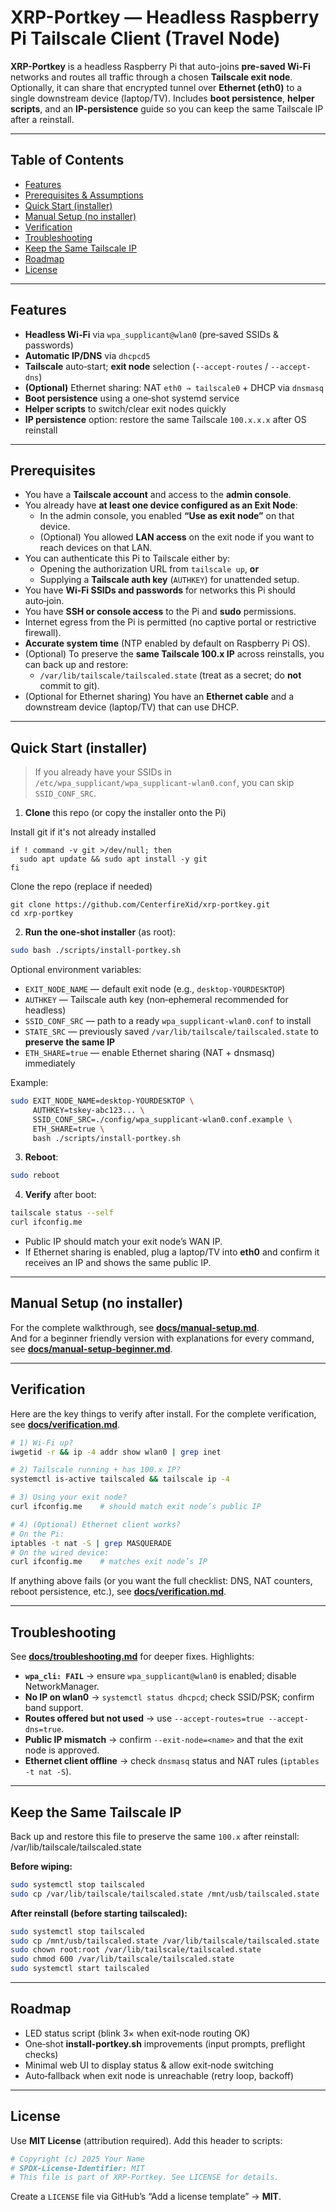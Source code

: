 # XRP-Portkey — Headless Raspberry Pi Tailscale Client (Travel Node)

**XRP-Portkey** is a headless Raspberry Pi that auto-joins **pre-saved Wi‑Fi** networks and routes all traffic through a chosen **Tailscale exit node**. Optionally, it can share that encrypted tunnel over **Ethernet (eth0)** to a single downstream device (laptop/TV). Includes **boot persistence**, **helper scripts**, and an **IP-persistence** guide so you can keep the same Tailscale IP after a reinstall.

---

## Table of Contents
- [Features](#features)
- [Prerequisites & Assumptions](#prerequisites)
- [Quick Start (installer)](#quick-start-installer)
- [Manual Setup (no installer)](#manual-setup-no-installer)
- [Verification](#verification)
- [Troubleshooting](#troubleshooting)
- [Keep the Same Tailscale IP](#keep-the-same-tailscale-ip)
- [Roadmap](#roadmap)
- [License](#license)

---

## Features

- **Headless Wi‑Fi** via `wpa_supplicant@wlan0` (pre‑saved SSIDs & passwords)
- **Automatic IP/DNS** via `dhcpcd5`
- **Tailscale** auto‑start; **exit node** selection (`--accept-routes` / `--accept-dns`)
- **(Optional)** Ethernet sharing: NAT `eth0 → tailscale0` + DHCP via `dnsmasq`
- **Boot persistence** using a one‑shot systemd service
- **Helper scripts** to switch/clear exit nodes quickly
- **IP persistence** option: restore the same Tailscale `100.x.x.x` after OS reinstall

---

## Prerequisites

- You have a **Tailscale account** and access to the **admin console**.
- You already have **at least one device configured as an Exit Node**:
  - In the admin console, you enabled **“Use as exit node”** on that device.
  - (Optional) You allowed **LAN access** on the exit node if you want to reach devices on that LAN.
- You can authenticate this Pi to Tailscale either by:
  - Opening the authorization URL from `tailscale up`, **or**
  - Supplying a **Tailscale auth key** (`AUTHKEY`) for unattended setup.
- You have **Wi‑Fi SSIDs and passwords** for networks this Pi should auto‑join.
- You have **SSH or console access** to the Pi and **sudo** permissions.
- Internet egress from the Pi is permitted (no captive portal or restrictive firewall).
- **Accurate system time** (NTP enabled by default on Raspberry Pi OS).
- (Optional) To preserve the **same Tailscale 100.x IP** across reinstalls, you can back up and restore:
  - `/var/lib/tailscale/tailscaled.state` (treat as a secret; do **not** commit to git).
- (Optional for Ethernet sharing) You have an **Ethernet cable** and a downstream device (laptop/TV) that can use DHCP.

---

## Quick Start (installer)

> If you already have your SSIDs in `/etc/wpa_supplicant/wpa_supplicant-wlan0.conf`, you can skip `SSID_CONF_SRC`.

1) **Clone** this repo (or copy the installer onto the Pi)

Install git if it's not already installed
```
if ! command -v git >/dev/null; then
  sudo apt update && sudo apt install -y git
fi
```

Clone the repo (replace <your-username> if needed)
```
git clone https://github.com/CenterfireXid/xrp-portkey.git
cd xrp-portkey
```

2) **Run the one‑shot installer** (as root):
```bash
sudo bash ./scripts/install-portkey.sh
```

Optional environment variables:
- `EXIT_NODE_NAME` — default exit node (e.g., `desktop-YOURDESKTOP`)
- `AUTHKEY` — Tailscale auth key (non‑ephemeral recommended for headless)
- `SSID_CONF_SRC` — path to a ready `wpa_supplicant-wlan0.conf` to install
- `STATE_SRC` — previously saved `/var/lib/tailscale/tailscaled.state` to **preserve the same IP**
- `ETH_SHARE=true` — enable Ethernet sharing (NAT + dnsmasq) immediately

Example:
```bash
sudo EXIT_NODE_NAME=desktop-YOURDESKTOP \
     AUTHKEY=tskey-abc123... \
     SSID_CONF_SRC=./config/wpa_supplicant-wlan0.conf.example \
     ETH_SHARE=true \
     bash ./scripts/install-portkey.sh
```

3) **Reboot**:
```bash
sudo reboot
```

4) **Verify** after boot:
```bash
tailscale status --self
curl ifconfig.me
```
- Public IP should match your exit node’s WAN IP.
- If Ethernet sharing is enabled, plug a laptop/TV into **eth0** and confirm it receives an IP and shows the same public IP.

---

## Manual Setup (no installer)

For the complete walkthrough, see **[docs/manual-setup.md](docs/manual-setup.md)**.  
And for a beginner friendly version with explanations for every command, see **[docs/manual-setup-beginner.md](docs/manual-setup-beginner.md)**.  

---

## Verification

Here are the key things to verify after install. For the complete verification, see **[docs/verification.md](docs/verification.md)**.

```bash
# 1) Wi-Fi up?
iwgetid -r && ip -4 addr show wlan0 | grep inet

# 2) Tailscale running + has 100.x IP?
systemctl is-active tailscaled && tailscale ip -4

# 3) Using your exit node?
curl ifconfig.me    # should match exit node’s public IP

# 4) (Optional) Ethernet client works?
# On the Pi:
iptables -t nat -S | grep MASQUERADE
# On the wired device:
curl ifconfig.me    # matches exit node’s IP
```

If anything above fails (or you want the full checklist: DNS, NAT counters, reboot persistence, etc.), see **[docs/verification.md](docs/verification.md)**.

---

## Troubleshooting

See **[docs/troubleshooting.md](docs/troubleshooting.md)** for deeper fixes. Highlights:
- **`wpa_cli: FAIL`** → ensure `wpa_supplicant@wlan0` is enabled; disable NetworkManager.
- **No IP on wlan0** → `systemctl status dhcpcd`; check SSID/PSK; confirm band support.
- **Routes offered but not used** → use `--accept-routes=true --accept-dns=true`.
- **Public IP mismatch** → confirm `--exit-node=<name>` and that the exit node is approved.
- **Ethernet client offline** → check `dnsmasq` status and NAT rules (`iptables -t nat -S`).

---

## Keep the Same Tailscale IP

Back up and restore this file to preserve the same `100.x` after reinstall: /var/lib/tailscale/tailscaled.state

**Before wiping:**
```bash
sudo systemctl stop tailscaled
sudo cp /var/lib/tailscale/tailscaled.state /mnt/usb/tailscaled.state
```
**After reinstall (before starting tailscaled):**
```bash
sudo systemctl stop tailscaled
sudo cp /mnt/usb/tailscaled.state /var/lib/tailscale/tailscaled.state
sudo chown root:root /var/lib/tailscale/tailscaled.state
sudo chmod 600 /var/lib/tailscale/tailscaled.state
sudo systemctl start tailscaled
```

---

## Roadmap

- LED status script (blink 3× when exit‑node routing OK)
- One‑shot **install-portkey.sh** improvements (input prompts, preflight checks)
- Minimal web UI to display status & allow exit‑node switching
- Auto‑fallback when exit node is unreachable (retry loop, backoff)

---

## License

Use **MIT License** (attribution required). Add this header to scripts:
```bash
# Copyright (c) 2025 Your Name
# SPDX-License-Identifier: MIT
# This file is part of XRP-Portkey. See LICENSE for details.
```
Create a `LICENSE` file via GitHub’s “Add a license template” → **MIT**.
